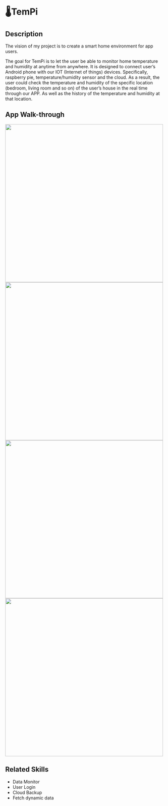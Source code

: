 
# 🌡️TemPi


## Description
The vision of my project is to create a smart home environment for app users. 

The goal for TemPi is to let the user be able to monitor home temperature and humidity at anytime from anywhere.
It  is designed to connect user’s Android phone with our IOT (Internet of things) devices. Specifically, raspberry pie, temperature/humidity sensor and the cloud. As a result, the user could check the temperature and humidity of the specific location (bedroom, living room and so on) of the user’s house in the real time through our APP. As well as the history of the temperature and humidity at that location.

## App Walk-through

<img src="load.png" width = "500">
<img src="login.png" width = "500">
<img src="position.png" width = "500">
<img src="temp.png" width = "500">

## Related Skills
* Data Monitor
* User Login
* Cloud Backup
* Fetch dynamic data
